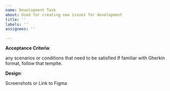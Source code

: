 ```yaml
---
name: Development Task
about: Used for creating new issues for development
title: ''
labels: ''
assignees: ''

---
```


**Acceptance Criteria**:

any scenarios or conditions that need to be satisfied
If familiar with Gherkin format, follow that templte.

**Design**:

Screenshots or Link to Figma
